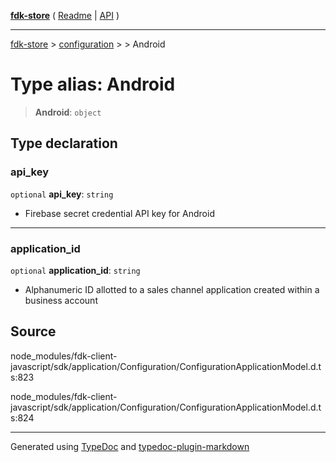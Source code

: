 [**fdk-store**](../../../README.md) ( [Readme](../../../README.md) \| [API](../../../API.md) )

---

[fdk-store](../../../API.md) > [configuration](../../README.md) > [<internal>](../README.md) > Android

# Type alias: Android

> **Android**: `object`

## Type declaration

### api_key

`optional` **api_key**: `string`

- Firebase secret credential API key for Android

---

### application_id

`optional` **application_id**: `string`

- Alphanumeric ID allotted to a sales
  channel application created within a business account

## Source

node_modules/fdk-client-javascript/sdk/application/Configuration/ConfigurationApplicationModel.d.ts:823

node_modules/fdk-client-javascript/sdk/application/Configuration/ConfigurationApplicationModel.d.ts:824

---

Generated using [TypeDoc](https://typedoc.org/) and [typedoc-plugin-markdown](https://www.npmjs.com/package/typedoc-plugin-markdown)
